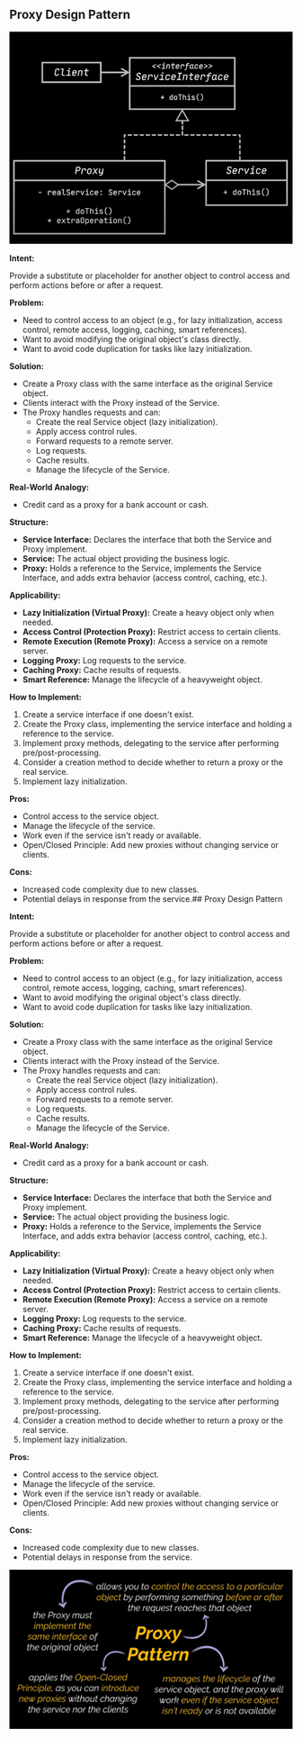 ## Proxy Design Pattern

![Diagram](./image/diagram.png)

**Intent:**

Provide a substitute or placeholder for another object to control access and perform actions before or after a request.

**Problem:**

*   Need to control access to an object (e.g., for lazy initialization, access control, remote access, logging, caching, smart references).
*   Want to avoid modifying the original object's class directly.
*   Want to avoid code duplication for tasks like lazy initialization.

**Solution:**

*   Create a Proxy class with the same interface as the original Service object.
*   Clients interact with the Proxy instead of the Service.
*   The Proxy handles requests and can:
    *   Create the real Service object (lazy initialization).
    *   Apply access control rules.
    *   Forward requests to a remote server.
    *   Log requests.
    *   Cache results.
    *   Manage the lifecycle of the Service.

**Real-World Analogy:**

*   Credit card as a proxy for a bank account or cash.

**Structure:**

*   **Service Interface:** Declares the interface that both the Service and Proxy implement.
*   **Service:** The actual object providing the business logic.
*   **Proxy:**  Holds a reference to the Service, implements the Service Interface, and adds extra behavior (access control, caching, etc.).

**Applicability:**

*   **Lazy Initialization (Virtual Proxy):** Create a heavy object only when needed.
*   **Access Control (Protection Proxy):** Restrict access to certain clients.
*   **Remote Execution (Remote Proxy):** Access a service on a remote server.
*   **Logging Proxy:**  Log requests to the service.
*   **Caching Proxy:** Cache results of requests.
*   **Smart Reference:** Manage the lifecycle of a heavyweight object.

**How to Implement:**

1.  Create a service interface if one doesn't exist.
2.  Create the Proxy class, implementing the service interface and holding a reference to the service.
3.  Implement proxy methods, delegating to the service after performing pre/post-processing.
4.  Consider a creation method to decide whether to return a proxy or the real service.
5.  Implement lazy initialization.

**Pros:**

*   Control access to the service object.
*   Manage the lifecycle of the service.
*   Work even if the service isn't ready or available.
*   Open/Closed Principle: Add new proxies without changing service or clients.

**Cons:**

*   Increased code complexity due to new classes.
*   Potential delays in response from the service.## Proxy Design Pattern

**Intent:**

Provide a substitute or placeholder for another object to control access and perform actions before or after a request.

**Problem:**

*   Need to control access to an object (e.g., for lazy initialization, access control, remote access, logging, caching, smart references).
*   Want to avoid modifying the original object's class directly.
*   Want to avoid code duplication for tasks like lazy initialization.

**Solution:**

*   Create a Proxy class with the same interface as the original Service object.
*   Clients interact with the Proxy instead of the Service.
*   The Proxy handles requests and can:
    *   Create the real Service object (lazy initialization).
    *   Apply access control rules.
    *   Forward requests to a remote server.
    *   Log requests.
    *   Cache results.
    *   Manage the lifecycle of the Service.

**Real-World Analogy:**

*   Credit card as a proxy for a bank account or cash.

**Structure:**

*   **Service Interface:** Declares the interface that both the Service and Proxy implement.
*   **Service:** The actual object providing the business logic.
*   **Proxy:**  Holds a reference to the Service, implements the Service Interface, and adds extra behavior (access control, caching, etc.).

**Applicability:**

*   **Lazy Initialization (Virtual Proxy):** Create a heavy object only when needed.
*   **Access Control (Protection Proxy):** Restrict access to certain clients.
*   **Remote Execution (Remote Proxy):** Access a service on a remote server.
*   **Logging Proxy:**  Log requests to the service.
*   **Caching Proxy:** Cache results of requests.
*   **Smart Reference:** Manage the lifecycle of a heavyweight object.

**How to Implement:**

1.  Create a service interface if one doesn't exist.
2.  Create the Proxy class, implementing the service interface and holding a reference to the service.
3.  Implement proxy methods, delegating to the service after performing pre/post-processing.
4.  Consider a creation method to decide whether to return a proxy or the real service.
5.  Implement lazy initialization.

**Pros:**

*   Control access to the service object.
*   Manage the lifecycle of the service.
*   Work even if the service isn't ready or available.
*   Open/Closed Principle: Add new proxies without changing service or clients.

**Cons:**

*   Increased code complexity due to new classes.
*   Potential delays in response from the service.


![Note](./image/note.png)